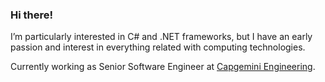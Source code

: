 ### Hi there!

I’m particularly interested in C# and .NET frameworks, but I have an early passion and interest in everything related with computing technologies.

Currently working as Senior Software Engineer at [Capgemini Engineering](https://capgemini-engineering.com/).
